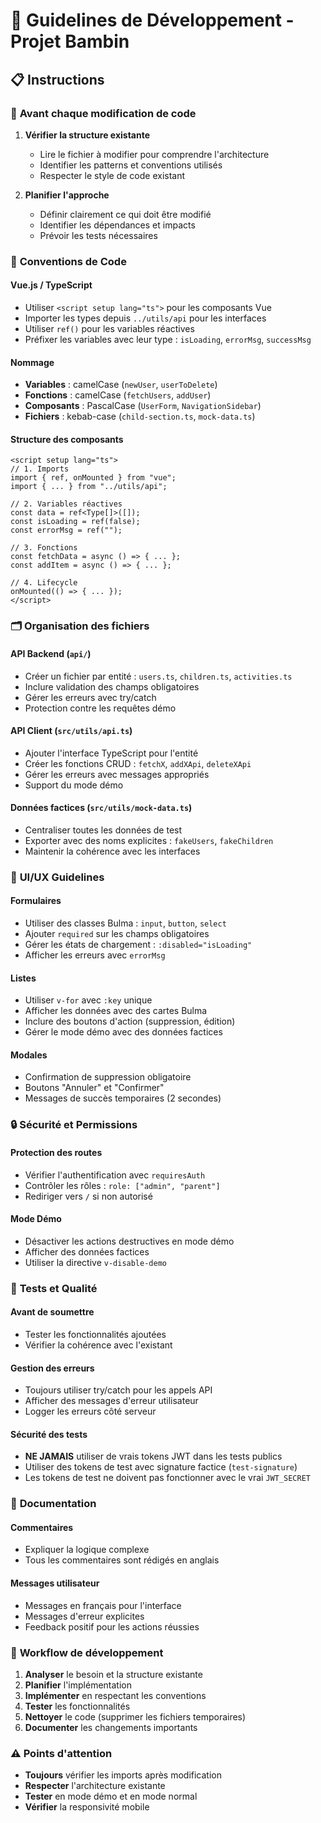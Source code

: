 # 🚀 Guidelines de Développement - Projet Bambin

## 📋 Instructions

### 🔧 **Avant chaque modification de code**

1. **Vérifier la structure existante**

   - Lire le fichier à modifier pour comprendre l'architecture
   - Identifier les patterns et conventions utilisés
   - Respecter le style de code existant

2. **Planifier l'approche**

   - Définir clairement ce qui doit être modifié
   - Identifier les dépendances et impacts
   - Prévoir les tests nécessaires

### 🎯 **Conventions de Code**

#### **Vue.js / TypeScript**

- Utiliser `<script setup lang="ts">` pour les composants Vue
- Importer les types depuis `../utils/api` pour les interfaces
- Utiliser `ref()` pour les variables réactives
- Préfixer les variables avec leur type : `isLoading`, `errorMsg`, `successMsg`

#### **Nommage**

- **Variables** : camelCase (`newUser`, `userToDelete`)
- **Fonctions** : camelCase (`fetchUsers`, `addUser`)
- **Composants** : PascalCase (`UserForm`, `NavigationSidebar`)
- **Fichiers** : kebab-case (`child-section.ts`, `mock-data.ts`)

#### **Structure des composants**

```vue
<script setup lang="ts">
// 1. Imports
import { ref, onMounted } from "vue";
import { ... } from "../utils/api";

// 2. Variables réactives
const data = ref<Type[]>([]);
const isLoading = ref(false);
const errorMsg = ref("");

// 3. Fonctions
const fetchData = async () => { ... };
const addItem = async () => { ... };

// 4. Lifecycle
onMounted(() => { ... });
</script>
```

### 🗂️ **Organisation des fichiers**

#### **API Backend** (`api/`)

- Créer un fichier par entité : `users.ts`, `children.ts`, `activities.ts`
- Inclure validation des champs obligatoires
- Gérer les erreurs avec try/catch
- Protection contre les requêtes démo

#### **API Client** (`src/utils/api.ts`)

- Ajouter l'interface TypeScript pour l'entité
- Créer les fonctions CRUD : `fetchX`, `addXApi`, `deleteXApi`
- Gérer les erreurs avec messages appropriés
- Support du mode démo

#### **Données factices** (`src/utils/mock-data.ts`)

- Centraliser toutes les données de test
- Exporter avec des noms explicites : `fakeUsers`, `fakeChildren`
- Maintenir la cohérence avec les interfaces

### 🎨 **UI/UX Guidelines**

#### **Formulaires**

- Utiliser des classes Bulma : `input`, `button`, `select`
- Ajouter `required` sur les champs obligatoires
- Gérer les états de chargement : `:disabled="isLoading"`
- Afficher les erreurs avec `errorMsg`

#### **Listes**

- Utiliser `v-for` avec `:key` unique
- Afficher les données avec des cartes Bulma
- Inclure des boutons d'action (suppression, édition)
- Gérer le mode démo avec des données factices

#### **Modales**

- Confirmation de suppression obligatoire
- Boutons "Annuler" et "Confirmer"
- Messages de succès temporaires (2 secondes)

### 🔒 **Sécurité et Permissions**

#### **Protection des routes**

- Vérifier l'authentification avec `requiresAuth`
- Contrôler les rôles : `role: ["admin", "parent"]`
- Rediriger vers `/` si non autorisé

#### **Mode Démo**

- Désactiver les actions destructives en mode démo
- Afficher des données factices
- Utiliser la directive `v-disable-demo`

### 🧪 **Tests et Qualité**

#### **Avant de soumettre**

- Tester les fonctionnalités ajoutées
- Vérifier la cohérence avec l'existant

#### **Gestion des erreurs**

- Toujours utiliser try/catch pour les appels API
- Afficher des messages d'erreur utilisateur
- Logger les erreurs côté serveur

#### **Sécurité des tests**

- **NE JAMAIS** utiliser de vrais tokens JWT dans les tests publics
- Utiliser des tokens de test avec signature factice (`test-signature`)
- Les tokens de test ne doivent pas fonctionner avec le vrai `JWT_SECRET`

### 📝 **Documentation**

#### **Commentaires**

- Expliquer la logique complexe
- Tous les commentaires sont rédigés en anglais

#### **Messages utilisateur**

- Messages en français pour l'interface
- Messages d'erreur explicites
- Feedback positif pour les actions réussies

### 🔄 **Workflow de développement**

1. **Analyser** le besoin et la structure existante
2. **Planifier** l'implémentation
3. **Implémenter** en respectant les conventions
4. **Tester** les fonctionnalités
5. **Nettoyer** le code (supprimer les fichiers temporaires)
6. **Documenter** les changements importants

### ⚠️ **Points d'attention**

- **Toujours** vérifier les imports après modification
- **Respecter** l'architecture existante
- **Tester** en mode démo et en mode normal
- **Vérifier** la responsivité mobile
